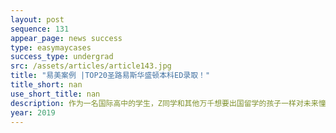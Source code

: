 ```yaml
---
layout: post
sequence: 131
appear_page: news success
type: easymaycases
success_type: undergrad
src: /assets/articles/article143.jpg
title: "易美案例 |TOP20圣路易斯华盛顿本科ED录取！"
title_short: nan
use_short_title: nan
description: 作为一名国际高中的学生，Z同学和其他万千想要出国留学的孩子一样对未来憧憬又茫然。在易美教育提前规划下，Z同学很早就开始了标化考试的准备。易美教育VIP团队的SAT老师们针对Z同学的弱点，用大量真题强化训练，使Z同学早早取得了SAT1400+的不俗成绩。之后由于繁重的课业，托福一直卡在90+。虽说成绩不差，但国内有着同样分数的学生比比皆是，对于想要冲击名校的学生而言，如何提高自己的差异化竞争力并且抓住招生官的心是尤为重要的。
year: 2019
---
```


